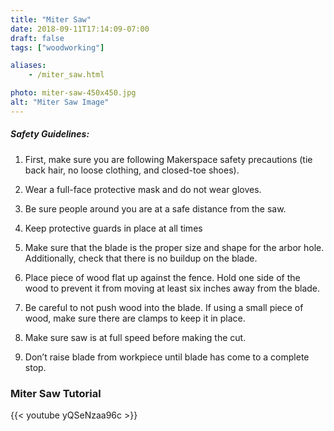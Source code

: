 ```yaml
---
title: "Miter Saw"
date: 2018-09-11T17:14:09-07:00
draft: false
tags: ["woodworking"]

aliases:
    - /miter_saw.html

photo: miter-saw-450x450.jpg
alt: "Miter Saw Image"
---
```


##### Safety Guidelines:
1. First, make sure you are following Makerspace safety precautions (tie back       hair, no loose clothing, and closed-toe shoes).

2. Wear a full-face protective mask and do not wear gloves.

3. Be sure people around you are at a safe distance from the saw.

4. Keep protective guards in place at all times

5. Make sure that the blade is the proper size and shape for the arbor hole.        Additionally, check that there is no buildup on the blade.

6. Place piece of wood flat up against the fence. Hold one side of the wood to      prevent it from moving at least six inches away from the blade.

7. Be careful to not push wood into the blade. If using a small piece of wood,      make sure there are clamps to keep it in place.

8. Make sure saw is at full speed before making the cut.

9. Don’t raise blade from workpiece until blade has come to a complete stop.

### Miter Saw Tutorial
{{< youtube yQSeNzaa96c >}}